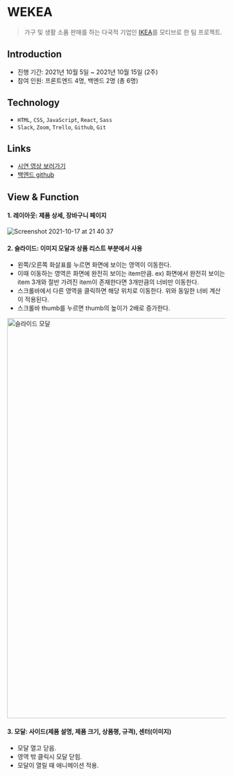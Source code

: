 # WEKEA
> 가구 및 생활 소품 판매를 하는 다국적 기업인 [IKEA](https://www.ikea.com/kr/ko/)를 모티브로 한 팀 프로젝트.

## Introduction
- 진행 기간: 2021년 10월 5일 ~ 2021년 10월 15일 (2주)
- 참여 인원: 프론트엔드 4명, 백엔드 2명 (총 6명)

## Technology
- `HTML`, `CSS`, `JavaScript`, `React`, `Sass`
- `Slack`, `Zoom`, `Trello`, `Github`, `Git`

## Links
- [시연 영상 보러가기](https://youtu.be/T7oaFLtjy6U)
- [백엔드 github](https://github.com/wecode-bootcamp-korea/25-1st-WEKEA-backend.git)

## View & Function
#### 1. 레이아웃: 제품 상세, 장바구니 페이지
![Screenshot 2021-10-17 at 21 40 37](https://user-images.githubusercontent.com/40952119/146351510-1c113a91-9b0b-4c4a-985c-28c5b4797e55.jpg)


#### 2. 슬라이드: 이미지 모달과 상품 리스트 부분에서 사용
- 왼쪽/오른쪽 화살표를 누르면 화면에 보이는 영역이 이동한다.
- 이때 이동하는 영역은 화면에 완전히 보이는 item만큼.
  ex) 화면에서 완전히 보이는 item 3개와 절반 가려진 item이 존재한다면 3개만큼의 너비만 이동한다.
- 스크롤바에서 다른 영역을 클릭하면 해당 위치로 이동한다. 위와 동일한 너비 계산이 적용된다.
- 스크롤바 thumb를 누르면 thumb의 높이가 2배로 증가한다.
<img width="924" alt="슬라이드 모달" src="https://user-images.githubusercontent.com/40952119/146351462-3c262b19-01ab-47ac-8851-8808779683b4.png">

#### 3. 모달: 사이드(제품 설명, 제품 크기, 상품평, 규격), 센터(이미지)
- 모달 열고 닫음.
- 영역 밖 클릭시 모달 닫힘.
- 모달이 열릴 때 애니메이션 적용.

#### 
